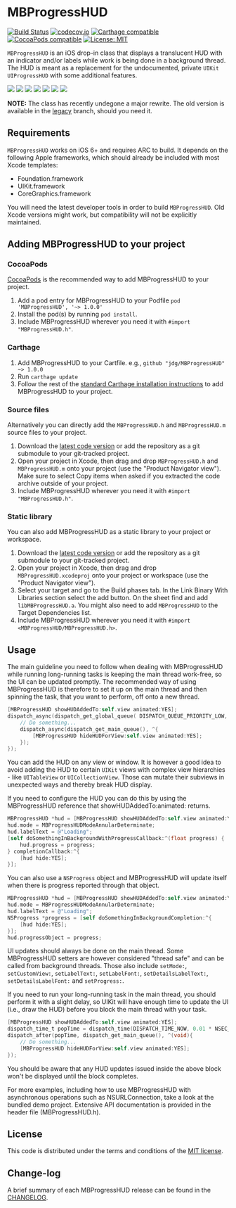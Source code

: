 # MBProgressHUD

[![Build Status](https://travis-ci.org/matej/MBProgressHUD.svg?branch=master)](https://travis-ci.org/matej/MBProgressHUD) [![codecov.io](https://codecov.io/github/matej/MBProgressHUD/coverage.svg?branch=master)](https://codecov.io/github/matej/MBProgressHUD?branch=master)
 [![Carthage compatible](https://img.shields.io/badge/Carthage-compatible-4BC51D.svg?style=flat)](https://github.com/Carthage/Carthage#adding-frameworks-to-an-application) [![CocoaPods compatible](https://img.shields.io/cocoapods/v/MBProgressHUD.svg?style=flat)](https://cocoapods.org/pods/MBProgressHUD) [![License: MIT](https://img.shields.io/cocoapods/l/MBProgressHUD.svg?style=flat)](http://opensource.org/licenses/MIT)

`MBProgressHUD` is an iOS drop-in class that displays a translucent HUD with an indicator and/or labels while work is being done in a background thread. The HUD is meant as a replacement for the undocumented, private `UIKit` `UIProgressHUD` with some additional features.

[![](https://cloud.githubusercontent.com/assets/91322/26737574/95128ef6-477f-11e7-8b3a-456b2b585e75.png)](https://cloud.githubusercontent.com/assets/91322/26737572/94a137a6-477f-11e7-9778-6266006f2dba.png)
[![](https://cloud.githubusercontent.com/assets/91322/26737576/951cc0c4-477f-11e7-9bc4-891cbbe70f80.png)](https://cloud.githubusercontent.com/assets/91322/26737575/95178c6c-477f-11e7-8df9-03aeeca5d39d.png)
[![](https://cloud.githubusercontent.com/assets/91322/26737577/9523169a-477f-11e7-83d9-c1a55b724c0a.png)](https://cloud.githubusercontent.com/assets/91322/26737578/95235920-477f-11e7-9968-9ecf506aba06.png)
[![](https://cloud.githubusercontent.com/assets/91322/26737579/954371ce-477f-11e7-85f8-660807a7f35e.png)](https://cloud.githubusercontent.com/assets/91322/26737573/95048432-477f-11e7-8f1d-4d5736b10488.png)
[![](https://cloud.githubusercontent.com/assets/91322/26737581/954e3c9e-477f-11e7-93d9-2a8e2e0e7dd0.png)](https://cloud.githubusercontent.com/assets/91322/26737580/954aff70-477f-11e7-9634-5802daea2dee.png)
[![](https://cloud.githubusercontent.com/assets/91322/26737583/955ba17c-477f-11e7-93aa-d952fb0bbce3.png)](https://cloud.githubusercontent.com/assets/91322/26737582/9552886c-477f-11e7-8e90-46acd9a8527c.png)
[![](https://cloud.githubusercontent.com/assets/91322/26737585/95a31822-477f-11e7-9ca6-b33ceb3a3f49.png)](https://cloud.githubusercontent.com/assets/91322/26737584/956392f6-477f-11e7-918f-717a42758156.png)

**NOTE:** The class has recently undegone a major rewrite. The old version is available in the [legacy](https://github.com/jdg/MBProgressHUD/tree/legacy) branch, should you need it. 

## Requirements

`MBProgressHUD` works on iOS 6+ and requires ARC to build. It depends on the following Apple frameworks, which should already be included with most Xcode templates:

* Foundation.framework
* UIKit.framework
* CoreGraphics.framework

You will need the latest developer tools in order to build `MBProgressHUD`. Old Xcode versions might work, but compatibility will not be explicitly maintained.

## Adding MBProgressHUD to your project

### CocoaPods

[CocoaPods](http://cocoapods.org) is the recommended way to add MBProgressHUD to your project.

1. Add a pod entry for MBProgressHUD to your Podfile `pod 'MBProgressHUD', '~> 1.0.0'`
2. Install the pod(s) by running `pod install`.
3. Include MBProgressHUD wherever you need it with `#import "MBProgressHUD.h"`.

### Carthage

1. Add MBProgressHUD to your Cartfile. e.g., `github "jdg/MBProgressHUD" ~> 1.0.0`
2. Run `carthage update`
3. Follow the rest of the [standard Carthage installation instructions](https://github.com/Carthage/Carthage#adding-frameworks-to-an-application) to add MBProgressHUD to your project.

### Source files

Alternatively you can directly add the `MBProgressHUD.h` and `MBProgressHUD.m` source files to your project.

1. Download the [latest code version](https://github.com/matej/MBProgressHUD/archive/master.zip) or add the repository as a git submodule to your git-tracked project.
2. Open your project in Xcode, then drag and drop `MBProgressHUD.h` and `MBProgressHUD.m` onto your project (use the "Product Navigator view"). Make sure to select Copy items when asked if you extracted the code archive outside of your project.
3. Include MBProgressHUD wherever you need it with `#import "MBProgressHUD.h"`.

### Static library

You can also add MBProgressHUD as a static library to your project or workspace.

1. Download the [latest code version](https://github.com/matej/MBProgressHUD/downloads) or add the repository as a git submodule to your git-tracked project.
2. Open your project in Xcode, then drag and drop `MBProgressHUD.xcodeproj` onto your project or workspace (use the "Product Navigator view").
3. Select your target and go to the Build phases tab. In the Link Binary With Libraries section select the add button. On the sheet find and add `libMBProgressHUD.a`. You might also need to add `MBProgressHUD` to the Target Dependencies list.
4. Include MBProgressHUD wherever you need it with `#import <MBProgressHUD/MBProgressHUD.h>`.

## Usage

The main guideline you need to follow when dealing with MBProgressHUD while running long-running tasks is keeping the main thread work-free, so the UI can be updated promptly. The recommended way of using MBProgressHUD is therefore to set it up on the main thread and then spinning the task, that you want to perform, off onto a new thread.

```objective-c
[MBProgressHUD showHUDAddedTo:self.view animated:YES];
dispatch_async(dispatch_get_global_queue( DISPATCH_QUEUE_PRIORITY_LOW, 0), ^{
	// Do something...
	dispatch_async(dispatch_get_main_queue(), ^{
		[MBProgressHUD hideHUDForView:self.view animated:YES];
	});
});
```

You can add the HUD on any view or window. It is however a good idea to avoid adding the HUD to certain `UIKit` views with complex view hierarchies - like `UITableView` or `UICollectionView`. Those can mutate their subviews in unexpected ways and thereby break HUD display. 

If you need to configure the HUD you can do this by using the MBProgressHUD reference that showHUDAddedTo:animated: returns.

```objective-c
MBProgressHUD *hud = [MBProgressHUD showHUDAddedTo:self.view animated:YES];
hud.mode = MBProgressHUDModeAnnularDeterminate;
hud.labelText = @"Loading";
[self doSomethingInBackgroundWithProgressCallback:^(float progress) {
	hud.progress = progress;
} completionCallback:^{
	[hud hide:YES];
}];
```

You can also use a `NSProgress` object and MBProgressHUD will update itself when there is progress reported through that object.

```objective-c
MBProgressHUD *hud = [MBProgressHUD showHUDAddedTo:self.view animated:YES];
hud.mode = MBProgressHUDModeAnnularDeterminate;
hud.labelText = @"Loading";
NSProgress *progress = [self doSomethingInBackgroundCompletion:^{
	[hud hide:YES];
}];
hud.progressObject = progress;
```

UI updates should always be done on the main thread. Some MBProgressHUD setters are however considered "thread safe" and can be called from background threads. Those also include `setMode:`, `setCustomView:`, `setLabelText:`, `setLabelFont:`, `setDetailsLabelText:`, `setDetailsLabelFont:` and `setProgress:`.

If you need to run your long-running task in the main thread, you should perform it with a slight delay, so UIKit will have enough time to update the UI (i.e., draw the HUD) before you block the main thread with your task.

```objective-c
[MBProgressHUD showHUDAddedTo:self.view animated:YES];
dispatch_time_t popTime = dispatch_time(DISPATCH_TIME_NOW, 0.01 * NSEC_PER_SEC);
dispatch_after(popTime, dispatch_get_main_queue(), ^(void){
	// Do something...
	[MBProgressHUD hideHUDForView:self.view animated:YES];
});
```

You should be aware that any HUD updates issued inside the above block won't be displayed until the block completes.

For more examples, including how to use MBProgressHUD with asynchronous operations such as NSURLConnection, take a look at the bundled demo project. Extensive API documentation is provided in the header file (MBProgressHUD.h).


## License

This code is distributed under the terms and conditions of the [MIT license](LICENSE).

## Change-log

A brief summary of each MBProgressHUD release can be found in the [CHANGELOG](CHANGELOG.mdown). 
